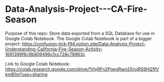 # Data-Analysis-Project---CA-Fire-Season

Purpose of this repo:  Store data exported from a SQL Database for use in Google Colab Notebook. The Google Colab Notebook is part of a bigger project:  https://confusion-tick-f94.notion.site/Data-Analysis-Project-Understanding-California-Fire-Season-Activity-1691399f6c9b809496c1cc728c78963c


Link to Google Colab Notebook:  https://colab.research.google.com/drive/1VlyRFn2PgegRwn2XrojRS9HQ1fVkmB1m?usp=sharing

